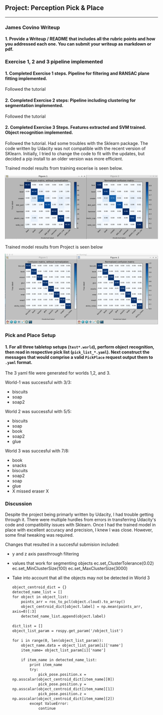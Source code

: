## Project: Perception Pick & Place

---
### James Covino Writeup 

#### 1. Provide a Writeup / README that includes all the rubric points and how you addressed each one.  You can submit your writeup as markdown or pdf.  

### Exercise 1, 2 and 3 pipeline implemented
#### 1. Completed Exercise 1 steps. Pipeline for filtering and RANSAC plane fitting implemented.
Followed the tutorial
#### 2. Completed Exercise 2 steps: Pipeline including clustering for segmentation implemented.  
Followed the tutorial
#### 2. Completed Exercise 3 Steps.  Features extracted and SVM trained.  Object recognition implemented.
Followed the tutorial. Had some troubles with the Sklearn package. The code written by Udacity was not compatible with the recent version of SKlearn. Initially, I tried to change the code to fit with the updates, but decided a pip install to an older version was more efficient. 

Trained model results from training excerise is seen below.

![image-1](./training_result_Excercise.png)

Trained model results from Project is seen below

![image-2](./Training_result_project.png)

### Pick and Place Setup

#### 1. For all three tabletop setups (`test*.world`), perform object recognition, then read in respective pick list (`pick_list_*.yaml`). Next construct the messages that would comprise a valid `PickPlace` request output them to `.yaml` format.

The 3 yaml file were generated for worlds 1,2, and 3. 

World-1 was successful with 3/3:
* biscuits
* soap
* soap2

World 2 was successful with 5/5:
* biscuits
* soap
* book
* soap2
* glue

World 3 was succesful with 7/8:
* book
* snacks
* biscuits
* soap2
* soap
* glue
* X missed eraser X

### Discussion
Despite the project being primarly written by Udacity, I had trouble getting through it. There were multiple hurdles from errors in transferring Udacity's code and compatibility issues with Sklearn.  Once I had the trained model in place with excellent accuracy and precision, I knew I was close. However, some final tweaking was required.

Changes that resulted in a succesful submision included:
* y and z axis passthrough filtering
* values that work for segmenting objects
    ec.set_ClusterTolerance(0.02)  
    ec.set_MinClusterSize(100)
    ec.set_MaxClusterSize(3000)

* Take into account that all the objects may not be detected in World 3
	~~~~
    object_centroid_dict = {}
    detected_name_list = []
    for object in object_list:
        points_arr = ros_to_pcl(object.cloud).to_array()
        object_centroid_dict[object.label] = np.mean(points_arr, axis=0)[:3]
        detected_name_list.append(object.label)

    dict_list = []
    object_list_param = rospy.get_param('/object_list')
    
    for i in range(0, len(object_list_param)):
        object_name.data = object_list_param[i]['name']
        item_name= object_list_param[i]['name']

        if item_name in detected_name_list:
            print item_name
            try:
                pick_pose.position.x = np.asscalar(object_centroid_dict[item_name][0])
                pick_pose.position.y = np.asscalar(object_centroid_dict[item_name][1])
                pick_pose.position.z = np.asscalar(object_centroid_dict[item_name][2])
            except ValueError:
                continue

	~~~~





